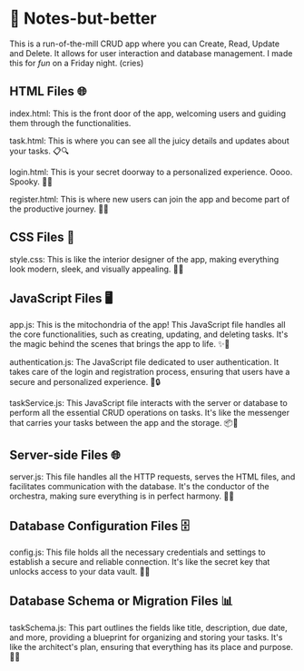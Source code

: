 # 📝 Notes-but-better
This is a run-of-the-mill CRUD app where you can Create, Read, Update and Delete. It allows for user interaction and database management. I made this for *fun* on a Friday night. (cries)

## HTML Files 🌐
index.html: This is the front door of the app, welcoming users and guiding them through the functionalities.

task.html: This is where you can see all the juicy details and updates about your tasks. 📋🔍

login.html: This is your secret doorway to a personalized experience. Oooo. Spooky. 🔐🚪

register.html: This is where new users can join the app and become part of the productive journey. 📝👥

## CSS Files 🎨
style.css: This is like the interior designer of the app, making everything look modern, sleek, and visually appealing. 💅✨

## JavaScript Files 🖥️
app.js: This is the mitochondria of the app! This JavaScript file handles all the core functionalities, such as creating, updating, and deleting tasks. It's the magic behind the scenes that brings the app to life. ✨🔌

authentication.js: The JavaScript file dedicated to user authentication. It takes care of the login and registration process, ensuring that users have a secure and personalized experience. 🔐🔒

taskService.js: This JavaScript file interacts with the server or database to perform all the essential CRUD operations on tasks. It's like the messenger that carries your tasks between the app and the storage. 📦📡

## Server-side Files 🌐
server.js: This file handles all the HTTP requests, serves the HTML files, and facilitates communication with the database. It's the conductor of the orchestra, making sure everything is in perfect harmony. 🎵🎻

## Database Configuration Files 🗄️
config.js: This file holds all the necessary credentials and settings to establish a secure and reliable connection. It's like the secret key that unlocks access to your data vault. 🔑💾

## Database Schema or Migration Files 📊
taskSchema.js: This part outlines the fields like title, description, due date, and more, providing a blueprint for organizing and storing your tasks. It's like the architect's plan, ensuring that everything has its place and purpose. 📝📐






